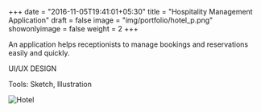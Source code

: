 +++
date = "2016-11-05T19:41:01+05:30"
title = "Hospitality Management Application"
draft = false
image = "img/portfolio/hotel_p.png"
showonlyimage = false
weight = 2
+++

An application helps receptionists to manage bookings and reservations easily and quickly.

UI/UX DESIGN

Tools: Sketch, Illustration
<!--more-->

![Hotel](/img/portfolio/hotel.png)

